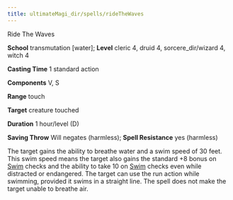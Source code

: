 ```yaml
---
title: ultimateMagi_dir/spells/rideTheWaves
---
```

Ride The Waves

**School** transmutation [water]; **Level** cleric 4, druid 4, sorcere_dir/wizard 4, witch 4

**Casting Time** 1 standard action

**Components** V, S

**Range** touch

**Target** creature touched

**Duration** 1 hour/level (D)

**Saving Throw** Will negates (harmless); **Spell Resistance** yes (harmless)

The target gains the ability to breathe water and a swim speed of 30 feet. This swim speed means the target also gains the standard +8 bonus on [Swim](skill_dir/swim#_swim) checks and the ability to take 10 on [Swim](skills/swim#_swim) checks even while distracted or endangered. The target can use the run action while swimming, provided it swims in a straight line. The spell does not make the target unable to breathe air.

